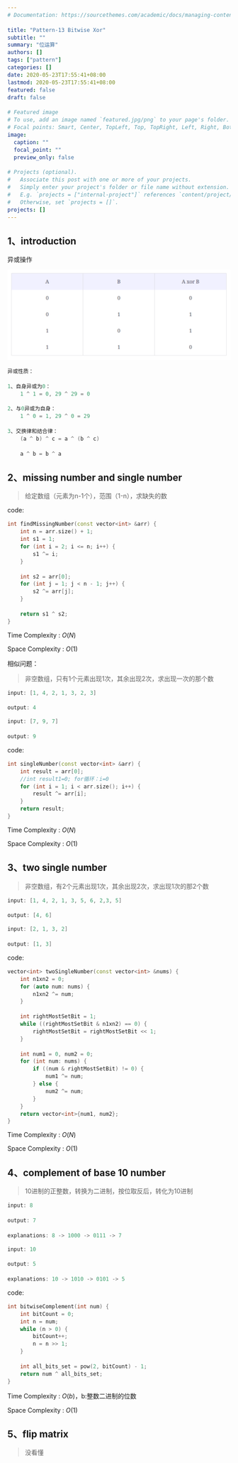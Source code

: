 ```yaml
---
# Documentation: https://sourcethemes.com/academic/docs/managing-content/

title: "Pattern-13 Bitwise Xor"
subtitle: ""
summary: "位运算"
authors: []
tags: ["pattern"]
categories: []
date: 2020-05-23T17:55:41+08:00
lastmod: 2020-05-23T17:55:41+08:00
featured: false
draft: false

# Featured image
# To use, add an image named `featured.jpg/png` to your page's folder.
# Focal points: Smart, Center, TopLeft, Top, TopRight, Left, Right, BottomLeft, Bottom, BottomRight.
image:
  caption: ""
  focal_point: ""
  preview_only: false

# Projects (optional).
#   Associate this post with one or more of your projects.
#   Simply enter your project's folder or file name without extension.
#   E.g. `projects = ["internal-project"]` references `content/project/deep-learning/index.md`.
#   Otherwise, set `projects = []`.
projects: []
---
```


## 1、introduction

异或操作

![](./1-1.png)

```c++
异或性质：
    
1、自身异或为0：
    1 ^ 1 = 0, 29 ^ 29 = 0
 
2、与0异或为自身：
    1 ^ 0 = 1, 29 ^ 0 = 29  
    
3、交换律和结合律：
    (a ^ b) ^ c = a ^ (b ^ c)
    
    a ^ b = b ^ a
```



## 2、missing number and single number

>给定数组（元素为n-1个），范围（1-n），求缺失的数

code:

```c++
int findMissingNumber(const vector<int> &arr) {
    int n = arr.size() + 1;
    int s1 = 1;
    for (int i = 2; i <= n; i++) {
        s1 ^= i;
    }

    int s2 = arr[0];
    for (int j = 1; j < n - 1; j++) {
        s2 ^= arr[j];
    }

    return s1 ^ s2;
}
```

Time Complexity : *O*(*N*)

Space Complexity : *O*(1)

相似问题：

> 非空数组，只有1个元素出现1次，其余出现2次，求出现一次的那个数

```c++
input: [1, 4, 2, 1, 3, 2, 3]

output: 4
```

```c++
input: [7, 9, 7]

output: 9
```

code:

```c++
int singleNumber(const vector<int> &arr) {
    int result = arr[0];
    //int result1=0; for循环：i=0
    for (int i = 1; i < arr.size(); i++) {
        result ^= arr[i];
    }
    return result;
}
```

Time Complexity : *O*(*N*)

Space Complexity : *O*(1)

## 3、two single number

> 非空数组，有2个元素出现1次，其余出现2次，求出现1次的那2个数

```c++
input: [1, 4, 2, 1, 3, 5, 6, 2,3, 5]

output: [4, 6]
```

```c++
input: [2, 1, 3, 2]

output: [1, 3]
```

code:

```c++
vector<int> twoSingleNumber(const vector<int> &nums) {
    int n1xn2 = 0;
    for (auto num: nums) {
        n1xn2 ^= num;
    }

    int rightMostSetBit = 1;
    while ((rightMostSetBit & n1xn2) == 0) {
        rightMostSetBit = rightMostSetBit << 1;
    }

    int num1 = 0, num2 = 0;
    for (int num: nums) {
        if ((num & rightMostSetBit) != 0) {
            num1 ^= num;
        } else {
            num2 ^= num;
        }
    }
    return vector<int>{num1, num2};
}
```

Time Complexity : *O*(*N*)

Space Complexity : *O*(1)

## 4、complement of base 10 number

> 10进制的正整数，转换为二进制，按位取反后，转化为10进制

```c++
input: 8

output: 7
    
explanations: 8 -> 1000 -> 0111 -> 7
```

```c++
input: 10

output: 5
    
explanations: 10 -> 1010 -> 0101 -> 5
```

code:

```c++
int bitwiseComplement(int num) {
    int bitCount = 0;
    int n = num;
    while (n > 0) {
        bitCount++;
        n = n >> 1;
    }

    int all_bits_set = pow(2, bitCount) - 1;
    return num ^ all_bits_set;
}
```

Time Complexity : *O*(*b*)，b:整数二进制的位数

Space Complexity : *O*(1)

## 5、flip matrix

> 没看懂